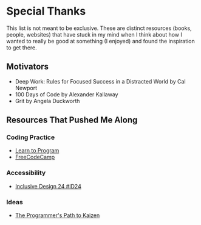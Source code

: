 # Special Thanks
This list is not meant to be exclusive. These are distinct resources (books, people, websites) that have stuck in my mind when I think about how I wanted to really be good at something (I enjoyed) and found the inspiration to get there.

## Motivators
- Deep Work: Rules for Focused Success in a Distracted World by Cal Newport
- 100 Days of Code by Alexander Kallaway
- Grit by Angela Duckworth

## Resources That Pushed Me Along

### Coding Practice
- [Learn to Program](https://pine.fm/LearnToProgram)
- [FreeCodeCamp](https://www.freecodecamp.org)

### Accessibility
- [Inclusive Design 24 #ID24](https://www.inclusivedesign24.org)

### Ideas
- [The Programmer's Path to Kaizen](https://simpleprogrammer.com/kaizen-developers/)